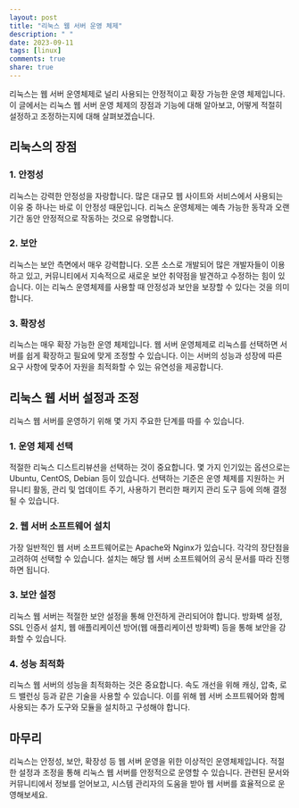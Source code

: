 ```yaml
---
layout: post
title: "리눅스 웹 서버 운영 체제"
description: " "
date: 2023-09-11
tags: [linux]
comments: true
share: true
---
```


리눅스는 웹 서버 운영체제로 널리 사용되는 안정적이고 확장 가능한 운영 체제입니다. 이 글에서는 리눅스 웹 서버 운영 체제의 장점과 기능에 대해 알아보고, 어떻게 적절히 설정하고 조정하는지에 대해 살펴보겠습니다.

## 리눅스의 장점

### 1. 안정성

리눅스는 강력한 안정성을 자랑합니다. 많은 대규모 웹 사이트와 서비스에서 사용되는 이유 중 하나는 바로 이 안정성 때문입니다. 리눅스 운영체제는 예측 가능한 동작과 오랜 기간 동안 안정적으로 작동하는 것으로 유명합니다.

### 2. 보안

리눅스는 보안 측면에서 매우 강력합니다. 오픈 소스로 개발되어 많은 개발자들이 이용하고 있고, 커뮤니티에서 지속적으로 새로운 보안 취약점을 발견하고 수정하는 힘이 있습니다. 이는 리눅스 운영체제를 사용할 때 안정성과 보안을 보장할 수 있다는 것을 의미합니다.

### 3. 확장성

리눅스는 매우 확장 가능한 운영 체제입니다. 웹 서버 운영체제로 리눅스를 선택하면 서버를 쉽게 확장하고 필요에 맞게 조정할 수 있습니다. 이는 서버의 성능과 성장에 따른 요구 사항에 맞추어 자원을 최적화할 수 있는 유연성을 제공합니다.

## 리눅스 웹 서버 설정과 조정

리눅스 웹 서버를 운영하기 위해 몇 가지 주요한 단계를 따를 수 있습니다.

### 1. 운영 체제 선택

적절한 리눅스 디스트리뷰션을 선택하는 것이 중요합니다. 몇 가지 인기있는 옵션으로는 Ubuntu, CentOS, Debian 등이 있습니다. 선택하는 기준은 운영 체제를 지원하는 커뮤니티 활동, 관리 및 업데이트 주기, 사용하기 편리한 패키지 관리 도구 등에 의해 결정될 수 있습니다.

### 2. 웹 서버 소프트웨어 설치

가장 일반적인 웹 서버 소프트웨어로는 Apache와 Nginx가 있습니다. 각각의 장단점을 고려하여 선택할 수 있습니다. 설치는 해당 웹 서버 소프트웨어의 공식 문서를 따라 진행하면 됩니다.

### 3. 보안 설정

리눅스 웹 서버는 적절한 보안 설정을 통해 안전하게 관리되어야 합니다. 방화벽 설정, SSL 인증서 설치, 웹 애플리케이션 방어(웹 애플리케이션 방화벽) 등을 통해 보안을 강화할 수 있습니다.

### 4. 성능 최적화

리눅스 웹 서버의 성능을 최적화하는 것은 중요합니다. 속도 개선을 위해 캐싱, 압축, 로드 밸런싱 등과 같은 기술을 사용할 수 있습니다. 이를 위해 웹 서버 소프트웨어와 함께 사용되는 추가 도구와 모듈을 설치하고 구성해야 합니다.

## 마무리

리눅스는 안정성, 보안, 확장성 등 웹 서버 운영을 위한 이상적인 운영체제입니다. 적절한 설정과 조정을 통해 리눅스 웹 서버를 안정적으로 운영할 수 있습니다. 관련된 문서와 커뮤니티에서 정보를 얻어보고, 시스템 관리자의 도움을 받아 웹 서버를 효율적으로 운영해보세요.